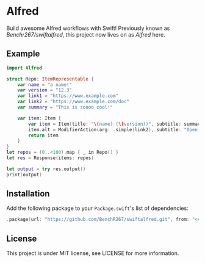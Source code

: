 # Alfred

Build awesome Alfred workflows with Swift! Previously known as *Benchr267/swiftalfred*, this project now lives on as *Alfred* here.

## Example

```swift
import Alfred

struct Repo: ItemRepresentable {
    var name = "a name!"
    var version = "12.3"
    var link1 = "https://www.example.com"
    var link2 = "https://www.example.com/doc"
    var summary = "This is soooo cool!"

    var item: Item {
        var item = Item(title: "\(name) (\(version))", subtitle: summary, arg: .simple(link1))
        item.alt = ModifierAction(arg: .simple(link2), subtitle: "Open documentation!")
        return item
    }
}
let repos = (0..<100).map { _ in Repo() }
let res = Response(items: repos)

let output = try res.output()
print(output)
```

## Installation

Add the following package to your `Package.swift`'s list of dependencies:

```swift
.package(url: "https://github.com/BenchR267/swiftalfred.git", from: "<#latest#>")
```

## License

This project is under MIT license, see LICENSE for more information.
